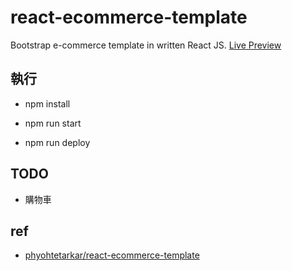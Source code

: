 # react-ecommerce-template
Bootstrap e-commerce template in written React JS. [Live Preview](http://phyohtetarkar.github.io/react-ecommerce-template/)

## 執行
* npm install
* npm run start

* npm run deploy

## TODO
* 購物車

## ref
* [phyohtetarkar/react-ecommerce-template](https://github.com/phyohtetarkar/react-ecommerce-template)